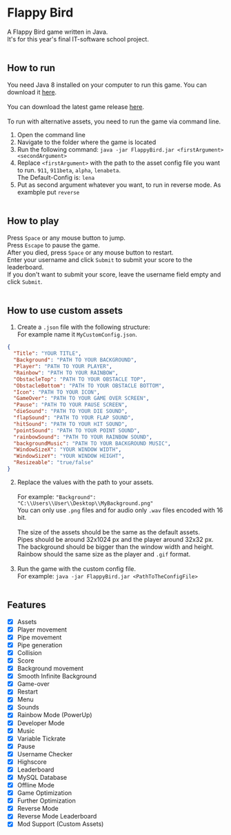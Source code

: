 # Flappy Bird

A Flappy Bird game written in Java.
<Br>
It's for this year's final IT-software school project.
<br> <br>
## How to run
You need Java 8 installed on your computer to run this game.
You can download it [here](https://www.java.com/de/download/manual.jsp).
<br> <br>
You can download the latest game release [here](https://github.com/MCmoderSD/FlappyBird/releases/latest).
<br> <br>
To run with alternative assets, you need to run the game via command line.
1. Open the command line
2. Navigate to the folder where the game is located
3. Run the following command: `java -jar FlappyBird.jar <firstArgument> <secondArgument>`
4. Replace `<firstArgument>` with the path to the asset config file you want to run. `911`, `911beta`, `alpha`, `lenabeta`. <br> The Default-Config is: `lena`
5. Put as second argument whatever you want, to run in reverse mode. As exambple put `reverse`
   <br> <br>
## How to play
Press `Space` or any mouse button to jump.
<br>
Press `Escape` to pause the game.
<br>
After you died, press `Space` or any mouse button to restart.
<br>
Enter your username and click `Submit` to submit your score to the leaderboard.
<br>
If you don't want to submit your score, leave the username field empty and click `Submit`.
<br> <br>
## How to use custom assets
1. Create a `.json` file with the following structure: <br> For example name it `MyCustomConfig.json`.
```json
{
  "Title": "YOUR TITLE",
  "Background": "PATH TO YOUR BACKGROUND",
  "Player": "PATH TO YOUR PLAYER",
  "Rainbow": "PATH TO YOUR RAINBOW",
  "ObstacleTop": "PATH TO YOUR OBSTACLE TOP",
  "ObstacleBottom": "PATH TO YOUR OBSTACLE BOTTOM",
  "Icon": "PATH TO YOUR ICON",
  "GameOver": "PATH TO YOUR GAME OVER SCREEN",
  "Pause": "PATH TO YOUR PAUSE SCREEN",
  "dieSound": "PATH TO YOUR DIE SOUND",
  "flapSound": "PATH TO YOUR FLAP SOUND",
  "hitSound": "PATH TO YOUR HIT SOUND",
  "pointSound": "PATH TO YOUR POINT SOUND",
  "rainbowSound": "PATH TO YOUR RAINBOW SOUND",
  "backgroundMusic": "PATH TO YOUR BACKGROUND MUSIC",
  "WindowSizeX": "YOUR WINDOW WIDTH",
  "WindowSizeY": "YOUR WINDOW HEIGHT",
  "Resizeable": "true/false"
}
```
2. Replace the values with the path to your assets.
   <br> <br> For example: `"Background": "C:\\Users\\User\\Desktop\\MyBackground.png"`
   <br> You can only use `.png` files and for audio only `.wav` files encoded with 16 bit.
   <br> <br> The size of the assets should be the same as the default assets.
   <br> Pipes should be around 32x1024 px and the player around 32x32 px.
   <br> The background should be bigger than the window width and height.
   <br> Rainbow should the same size as the player and `.gif` format.
   <br> <br>
3. Run the game with the custom config file.
   <br> For example: `java -jar FlappyBird.jar <PathToTheConfigFile>` <br> <br>
## Features

- [x] Assets
- [x] Player movement
- [x] Pipe movement
- [x] Pipe generation
- [x] Collision
- [x] Score
- [x] Background movement
- [x] Smooth Infinite Background
- [x] Game-over
- [x] Restart
- [x] Menu
- [x] Sounds
- [x] Rainbow Mode (PowerUp)
- [x] Developer Mode
- [x] Music
- [x] Variable Tickrate
- [x] Pause
- [x] Username Checker
- [x] Highscore
- [x] Leaderboard
- [x] MySQL Database 
- [x] Offline Mode
- [x] Game Optimization
- [x] Further Optimization
- [x] Reverse Mode 
- [x] Reverse Mode Leaderboard
- [x] Mod Support (Custom Assets)